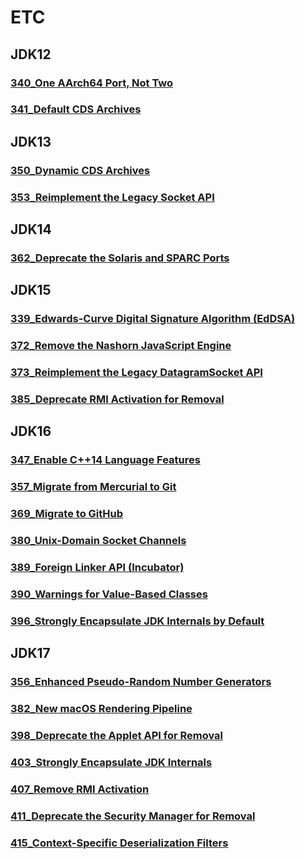 # ETC
## JDK12
### [340_One AArch64 Port, Not Two](https://openjdk.java.net/jeps/340)
### [341_Default CDS Archives](https://openjdk.java.net/jeps/341)
## JDK13
### [350_Dynamic CDS Archives](https://openjdk.java.net/jeps/350)
### [353_Reimplement the Legacy Socket API](https://openjdk.java.net/jeps/353)
## JDK14
### [362_Deprecate the Solaris and SPARC Ports](https://openjdk.java.net/jeps/362)
## JDK15
### [339_Edwards-Curve Digital Signature Algorithm (EdDSA)](https://openjdk.java.net/jeps/339)
### [372_Remove the Nashorn JavaScript Engine](https://openjdk.java.net/jeps/372)
### [373_Reimplement the Legacy DatagramSocket API](https://openjdk.java.net/jeps/373)
### [385_Deprecate RMI Activation for Removal](https://openjdk.java.net/jeps/385)
## JDK16
### [347_Enable C++14 Language Features](https://openjdk.java.net/jeps/347)
### [357_Migrate from Mercurial to Git](https://openjdk.java.net/jeps/357)
### [369_Migrate to GitHub](https://openjdk.java.net/jeps/369)
### [380_Unix-Domain Socket Channels](https://openjdk.java.net/jeps/380)
### [389_Foreign Linker API (Incubator)](https://openjdk.java.net/jeps/389)
### [390_Warnings for Value-Based Classes](https://openjdk.java.net/jeps/390)
### [396_Strongly Encapsulate JDK Internals by Default](https://openjdk.java.net/jeps/396)
## JDK17
### [356_Enhanced Pseudo-Random Number Generators](https://openjdk.java.net/jeps/356)
### [382_New macOS Rendering Pipeline](https://openjdk.java.net/jeps/382)
### [398_Deprecate the Applet API for Removal](https://openjdk.java.net/jeps/398)
### [403_Strongly Encapsulate JDK Internals](https://openjdk.java.net/jeps/403)
### [407_Remove RMI Activation](https://openjdk.java.net/jeps/407)
### [411_Deprecate the Security Manager for Removal](https://openjdk.java.net/jeps/411)
### [415_Context-Specific Deserialization Filters](https://openjdk.java.net/jeps/415)